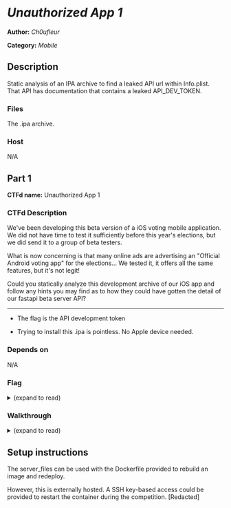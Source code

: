 # *Unauthorized App 1*

**Author:** *Ch0ufleur*

**Category:** *Mobile*

## Description

Static analysis of an IPA archive to find a leaked API url within Info.plist. That API has documentation that contains a leaked API_DEV_TOKEN.

### Files

The .ipa archive.

### Host

N/A

## Part 1 

**CTFd name:** Unauthorized App 1

### CTFd Description

We've been developing this beta version of a iOS voting mobile application.
We did not have time to test it sufficiently before this year's elections, but we did send it to a group of beta testers.

What is now concerning is that many online ads are advertising an "Official Android voting app" for the elections... We tested it, it offers all the same features, but it's not legit!

Could you statically analyze this development archive of our iOS app and follow any hints you may find as to how they could have gotten the detail of our fastapi beta server API?

---

* The flag is the API development token

* Trying to install this .ipa is pointless. No Apple device needed.

### Depends on

N/A

### Flag

<details>
<summary>(expand to read)</summary><br>


gGBCZ2UmgQru0xd0Xe1Xp2eve

</details>


### Walkthrough

<details>
<summary>(expand to read)</summary><br>

1. Rename the .ipa to .zip
2. Find the .app package within the archive
3. iOS app often leak information from their Info.plist files, which contains lots of data. It is, in some way, analogous to the Android Manifest for Android Apps. This is were players will find the API server url.
4. The description says the server is Fastapi. Looking for /docs, players will find the token in the Swagger API description. That token is the flag.

</details>


## Setup instructions

The server_files can be used with the Dockerfile provided to rebuild an image and redeploy.

However, this is externally hosted. A SSH key-based access could be provided to restart the container during the competition. [Redacted]
